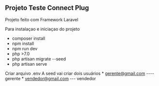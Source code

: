## Projeto Teste Connect Plug

Projeto feito com Framework Laravel

Para instalaçao e iniciaçao do projeto

* composer install
* npm install
* npm run dev
* php >7.0
* php artisan migrate --seed
* php artisan serve


Criar arquivo .env
A seed vai criar dois usuários 
    * gerente@gmail.com ---- gerente
    * vendedor@gmail.com --- vendedor



